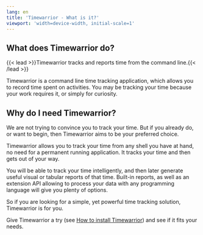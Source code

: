 ```yaml
---
lang: en
title: 'Timewarrior - What is it?'
viewport: 'width=device-width, initial-scale=1'
---
```


## What does Timewarrior do?

{{< lead >}}Timewarrior tracks and reports time from the command line.{{< /lead >}}

Timewarrior is a command line time tracking application, which allows you to record time spent on activities.
You may be tracking your time because your work requires it, or simply for curiosity.

## Why do I need Timewarrior?

We are not trying to convince you to track your time.
But if you already do, or want to begin, then Timewarrior aims to be your preferred choice.

Timewarrior allows you to track your time from any shell you have at hand, no need for a permanent running application.
It tracks your time and then gets out of your way.

You will be able to track your time intelligently, and then later generate useful visual or tabular reports of that time.
Built-in reports, as well as an extension API allowing to process your data with any programming language will give you plenty of options.

So if you are looking for a simple, yet powerful time tracking solution, Timewarrior is for you.

Give Timewarrior a try (see [How to install Timewarrior](../install/)) and see if it fits your needs.
